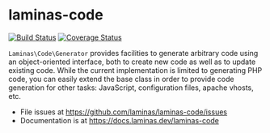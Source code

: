 # laminas-code

[![Build Status](https://travis-ci.org/laminas/laminas-code.svg?branch=master)](https://travis-ci.org/laminas/laminas-code)
[![Coverage Status](https://coveralls.io/repos/laminas/laminas-code/badge.svg?branch=master)](https://coveralls.io/r/laminas/laminas-code?branch=master)

`Laminas\Code\Generator` provides facilities to generate arbitrary code using an
object-oriented interface, both to create new code as well as to update existing
code. While the current implementation is limited to generating PHP code, you
can easily extend the base class in order to provide code generation for other
tasks: JavaScript, configuration files, apache vhosts, etc.


- File issues at https://github.com/laminas/laminas-code/issues
- Documentation is at https://docs.laminas.dev/laminas-code
